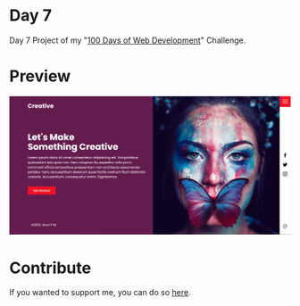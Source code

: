 # Day 7
Day 7 Project of my "[100 Days of Web Development](https://github.com/ArunMurugavel24/100_Days_of_Web_Coding)" Challenge.

# Preview

![Day 7 Website Preview Image](https://github.com/ArunMurugavel24/Day_7/blob/master/Day%207.jpg)

# Contribute

If you wanted to support me, you can do so [here](https://www.buymeacoffee.com/ArunMurugavel24).
